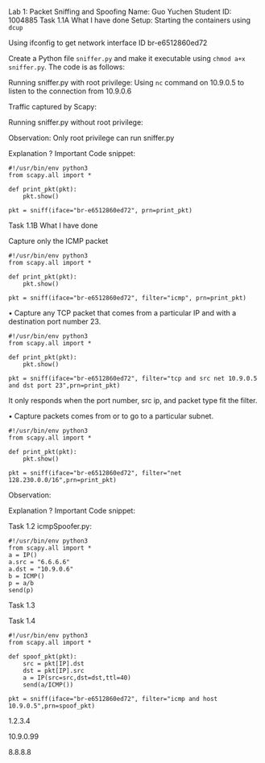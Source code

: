 Lab 1: Packet Sniffing and Spoofing
Name: Guo Yuchen
Student ID: 1004885
Task 1.1A
What I have done
Setup: Starting the containers using `dcup`

Using ifconfig to get network interface ID br-e6512860ed72



Create a Python file `sniffer.py` and make it executable using `chmod a+x sniffer.py`.
The code is as follows:




Running sniffer.py with root privilege:
Using `nc` command on 10.9.0.5 to listen to the connection from 10.9.0.6

Traffic captured by Scapy:


Running sniffer.py without root privilege:



Observation:
Only root privilege can run sniffer.py

Explanation
?
Important Code snippet:
```
#!/usr/bin/env python3
from scapy.all import *

def print_pkt(pkt):
	pkt.show()

pkt = sniff(iface="br-e6512860ed72", prn=print_pkt)
```
Task 1.1B
What I have done

Capture only the ICMP packet
```
#!/usr/bin/env python3
from scapy.all import *

def print_pkt(pkt):
	pkt.show()

pkt = sniff(iface="br-e6512860ed72", filter="icmp", prn=print_pkt)
```


• Capture any TCP packet that comes from a particular IP and with a destination port number 23.

```
#!/usr/bin/env python3
from scapy.all import *

def print_pkt(pkt):
	pkt.show()

pkt = sniff(iface="br-e6512860ed72", filter="tcp and src net 10.9.0.5 and dst port 23",prn=print_pkt)
```


It only responds when the port number, src ip, and packet type fit the filter.

• Capture packets comes from or to go to a particular subnet. 
```
#!/usr/bin/env python3
from scapy.all import *

def print_pkt(pkt):
	pkt.show()

pkt = sniff(iface="br-e6512860ed72", filter="net 128.230.0.0/16",prn=print_pkt)
```










Observation:


Explanation
?
Important Code snippet:



Task 1.2
icmpSpoofer.py:
```
#!/usr/bin/env python3
from scapy.all import *
a = IP()
a.src = "6.6.6.6"
a.dst = "10.9.0.6"
b = ICMP()
p = a/b 
send(p)
```



Task 1.3


Task 1.4
```
#!/usr/bin/env python3
from scapy.all import *

def spoof_pkt(pkt):
	src = pkt[IP].dst
	dst = pkt[IP].src
	a = IP(src=src,dst=dst,ttl=40)
	send(a/ICMP())

pkt = sniff(iface="br-e6512860ed72", filter="icmp and host 10.9.0.5",prn=spoof_pkt)
```
1.2.3.4




10.9.0.99



8.8.8.8


